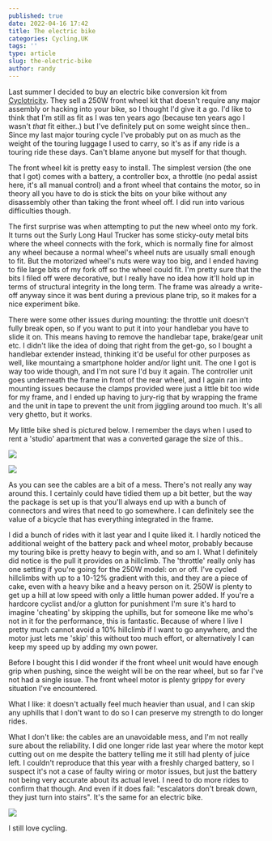 ```yaml
---
published: true
date: 2022-04-16 17:42
title: The electric bike
categories: Cycling,UK
tags: ''
type: article
slug: the-electric-bike
author: randy
---
```

Last summer I decided to buy an electric bike conversion kit from <a href="https://www.cyclotricity.com/uk/" target="_blank" rel="noopener">Cyclotricity</a>. They sell a 250W front wheel kit that doesn't require any major assembly or hacking into your bike, so I thought I'd give it a go. I'd like to think that I'm still as fit as I was ten years ago (because ten years ago I wasn't *that* fit either..) but I've definitely put on some weight since then.. Since my last major touring cycle I've probably put on as much as the weight of the touring luggage I used to carry, so it's as if any ride is a touring ride these days. Can't blame anyone but myself for that though.

The front wheel kit is pretty easy to install. The simplest version (the one that I got) comes with a battery, a controller box, a throttle (no pedal assist here, it's all manual control) and a front wheel that contains the motor, so in theory all you have to do is stick the bits on your bike without any disassembly other than taking the front wheel off. I did run into various difficulties though.

The first surprise was when attempting to put the new wheel onto my fork. It turns out the Surly Long Haul Trucker has some sticky-outy metal bits where the wheel connects with the fork, which is normally fine for almost any wheel because a normal wheel's wheel nuts are usually small enough to fit. But the motorized wheel's nuts were way too big, and I ended having to file large bits of my fork off so the wheel could fit. I'm pretty sure that the bits I filed off were decorative, but I really have no idea how it'll hold up in terms of structural integrity in the long term. The frame was already a write-off anyway since it was bent during a previous plane trip, so it makes for a nice experiment bike.

There were some other issues during mounting: the throttle unit doesn't fully break open, so if you want to put it into your handlebar you have to slide it on. This means having to remove the handlebar tape, brake/gear unit etc. I didn't like the idea of doing that right from the get-go, so I bought a handlebar extender instead, thinking it'd be useful for other purposes as well, like mountaing a smartphone holder and/or light unit. The one I got is way too wide though, and I'm not sure I'd buy it again. The controller unit goes underneath the frame in front of the rear wheel, and I again ran into mounting issues because the clamps provided were just a little bit too wide for my frame, and I ended up having to jury-rig that by wrapping the frame and the unit in tape to prevent the unit from jiggling around too much. It's all very ghetto, but it works.

My little bike shed is pictured below. I remember the days when I used to rent a 'studio' apartment that was a converted garage the size of this..

<a target="_blank" href="https://cfwblog.s3.amazonaws.com/uploads/2022/2021-07-27.jpg"><img class="size-medium" src="https://cfwblog.s3.amazonaws.com/uploads/2022/2021-07-27-sml.jpg"/></a>

<a target="_blank" href="https://cfwblog.s3.amazonaws.com/uploads/2022/2021-08-01.jpg"><img class="size-medium" src="https://cfwblog.s3.amazonaws.com/uploads/2022/2021-08-01-sml.jpg"/></a>

As you can see the cables are a bit of a mess. There's not really any way around this. I certainly could have tidied them up a bit better, but the way the package is set up is that you'll always end up with a bunch of connectors and wires that need to go somewhere. I can definitely see the value of a bicycle that has everything integrated in the frame.

I did a bunch of rides with it last year and I quite liked it. I hardly noticed the additional weight of the battery pack and wheel motor, probably because my touring bike is pretty heavy to begin with, and so am I. What I definitely did notice is the pull it provides on a hillclimb. The 'throttle' really only has one setting if you're going for the 250W model: on or off. I've cycled hillclimbs with up to a 10-12% gradient with this, and they are a piece of cake, even with a heavy bike and a heavy person on it. 250W is plenty to get up a hill at low speed with only a little human power added. If you're a hardcore cyclist and/or a glutton for punishment I'm sure it's hard to imagine 'cheating' by skipping the uphills, but for someone like me who's not in it for the performance, this is fantastic. Because of where I live I pretty much cannot avoid a 10% hillclimb if I want to go anywhere, and the motor just lets me 'skip' this without too much effort, or alternatively I can keep my speed up by adding my own power.

Before I bought this I did wonder if the front wheel unit would have enough grip when pushing, since the weight will be on the rear wheel, but so far I've not had a single issue. The front wheel motor is plenty grippy for every situation I've encountered.

What I like: it doesn't actually feel much heavier than usual, and I can skip any uphills that I don't want to do so I can preserve my strength to do longer rides.

What I don't like: the cables are an unavoidable mess, and I'm not really sure about the reliability. I did one longer ride last year where the motor kept cutting out on me despite the battery telling me it still had plenty of juice left. I couldn't reproduce that this year with a freshly charged battery, so I suspect it's not a case of faulty wiring or motor issues, but just the battery not being very accurate about its actual level. I need to do more rides to confirm that though. And even if it does fail: "escalators don't break down, they just turn into stairs". It's the same for an electric bike.

<a target="_blank" href="https://cfwblog.s3.amazonaws.com/uploads/2022/2022-04-16.jpg"><img class="size-medium" src="https://cfwblog.s3.amazonaws.com/uploads/2022/2022-04-16-sml.jpg"/></a>

I still love cycling.